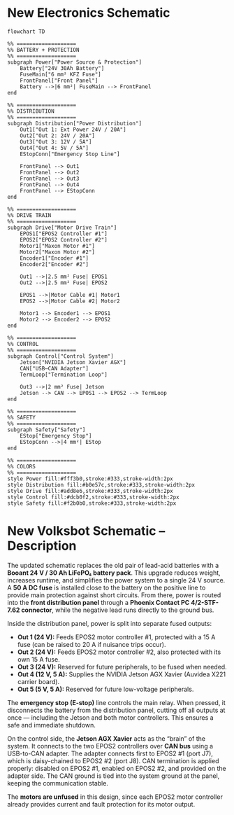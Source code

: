 # New Electronics Schematic

```mermaid
flowchart TD

%% ===================
%% BATTERY + PROTECTION
%% ===================
subgraph Power["Power Source & Protection"]
    Battery["24V 30Ah Battery"]
    FuseMain["6 mm² KFZ Fuse"]
    FrontPanel["Front Panel"]
    Battery -->|6 mm²| FuseMain --> FrontPanel
end

%% ===================
%% DISTRIBUTION
%% ===================
subgraph Distribution["Power Distribution"]
    Out1["Out 1: Ext Power 24V / 20A"]
    Out2["Out 2: 24V / 20A"]
    Out3["Out 3: 12V / 5A"]
    Out4["Out 4: 5V / 5A"]
    EStopConn["Emergency Stop Line"]

    FrontPanel --> Out1
    FrontPanel --> Out2
    FrontPanel --> Out3
    FrontPanel --> Out4
    FrontPanel --> EStopConn
end

%% ===================
%% DRIVE TRAIN
%% ===================
subgraph Drive["Motor Drive Train"]
    EPOS1["EPOS2 Controller #1"]
    EPOS2["EPOS2 Controller #2"]
    Motor1["Maxon Motor #1"]
    Motor2["Maxon Motor #2"]
    Encoder1["Encoder #1"]
    Encoder2["Encoder #2"]

    Out1 -->|2.5 mm² Fuse| EPOS1
    Out2 -->|2.5 mm² Fuse| EPOS2

    EPOS1 -->|Motor Cable #1| Motor1
    EPOS2 -->|Motor Cable #2| Motor2

    Motor1 --> Encoder1 --> EPOS1
    Motor2 --> Encoder2 --> EPOS2
end

%% ===================
%% CONTROL
%% ===================
subgraph Control["Control System"]
    Jetson["NVIDIA Jetson Xavier AGX"]
    CAN["USB–CAN Adapter"]
    TermLoop["Termination Loop"]

    Out3 -->|2 mm² Fuse| Jetson
    Jetson --> CAN --> EPOS1 --> EPOS2 --> TermLoop
end

%% ===================
%% SAFETY
%% ===================
subgraph Safety["Safety"]
    EStop["Emergency Stop"]
    EStopConn -->|4 mm²| EStop
end

%% ===================
%% COLORS
%% ===================
style Power fill:#fff3b0,stroke:#333,stroke-width:2px
style Distribution fill:#b0e57c,stroke:#333,stroke-width:2px
style Drive fill:#add8e6,stroke:#333,stroke-width:2px
style Control fill:#dcb0f2,stroke:#333,stroke-width:2px
style Safety fill:#f2b0b0,stroke:#333,stroke-width:2px

```

# New Volksbot Schematic – Description  

The updated schematic replaces the old pair of lead-acid batteries with a **Booant 24 V / 30 Ah LiFePO₄ battery pack**. This upgrade reduces weight, increases runtime, and simplifies the power system to a single 24 V source. A **50 A DC fuse** is installed close to the battery on the positive line to provide main protection against short circuits. From there, power is routed into the **front distribution panel** through a **Phoenix Contact PC 4/2-STF-7.62 connector**, while the negative lead runs directly to the ground bus.  

Inside the distribution panel, power is split into separate fused outputs:  

- **Out 1 (24 V):** Feeds EPOS2 motor controller #1, protected with a 15 A fuse (can be raised to 20 A if nuisance trips occur).  
- **Out 2 (24 V):** Feeds EPOS2 motor controller #2, also protected with its own 15 A fuse.  
- **Out 3 (24 V):** Reserved for future peripherals, to be fused when needed.  
- **Out 4 (12 V, 5 A):** Supplies the NVIDIA Jetson AGX Xavier (Auvidea X221 carrier board).  
- **Out 5 (5 V, 5 A):** Reserved for future low-voltage peripherals.  

The **emergency stop (E-stop)** line controls the main relay. When pressed, it disconnects the battery from the distribution panel, cutting off all outputs at once — including the Jetson and both motor controllers. This ensures a safe and immediate shutdown.  

On the control side, the **Jetson AGX Xavier** acts as the “brain” of the system. It connects to the two EPOS2 controllers over **CAN bus** using a USB-to-CAN adapter. The adapter connects first to EPOS2 #1 (port J7), which is daisy-chained to EPOS2 #2 (port J8). CAN termination is applied properly: disabled on EPOS2 #1, enabled on EPOS2 #2, and provided on the adapter side. The CAN ground is tied into the system ground at the panel, keeping the communication stable.  

The **motors are unfused** in this design, since each EPOS2 motor controller already provides current and fault protection for its motor output.

